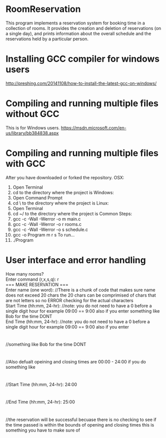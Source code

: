 # RoomReservation
This program implements a reservation system for booking time in a collection of rooms.  It provides the creation and deletion of reservations (on a single day), and prints information about the overall schedule and the reservations held by a particular person. 
# Installing GCC compiler for windows users
http://preshing.com/20141108/how-to-install-the-latest-gcc-on-windows/
# Compiling and running multiple files without GCC
This is for Windows users. https://msdn.microsoft.com/en-us/library/bb384838.aspx
# Compiling and running multiple files with GCC
After you have downloaded or forked the repository.
OSX:
1. Open Terminal 
2. cd to the directory where the project is
Windows:
1. Open Command Prompt
2. cd \ to the directory where the project is
Linux:
1. Open Terminal
2. cd ~/ to the directory where the project is
Common Steps:
1. gcc -c -Wall -Werror -o m main.c
2. gcc -c -Wall -Werror -o r rooms.c
3. gcc -c -Wall -Werror -o s schedule.c
4. gcc -o Program m r s
To run...
5. ./Program
# User interface and error handling
How many rooms?
\
Enter command (r,x,s,q): r 
\
=== MAKE RESERVATION ===
\
Enter name (one word): //There is a chunk of code that makes sure name does not exceed 20 chars the 20 chars can be comprimised of 
chars that are not letters so no ERROR checking for the actual characters
\
Start Time (hh:mm, 24-hr): //note: you do not need to have a 0 before a single digit hour for example 09:00 == 9:00 also if you enter
something like Bob for the time DONT
\
End Time (hh:mm, 24-hr): //note: you do not need to have a 0 before a single digit hour for example 09:00 == 9:00 also if you enter
#
//something like Bob for the time DONT
#
//Also defualt opeining and closing times are 00:00 - 24:00 if you do something like 
#
//Start Time (hh:mm, 24-hr): 24:00
#
//End Time (hh:mm, 24-hr): 25:00 
#
//the reservation will be successful becuase there is no checking to see if the time passed is within the bounds of opening and closing
times this is something you have to make sure of









